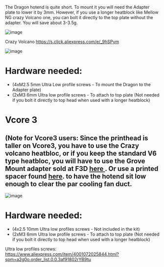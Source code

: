 The Dragon hotend is quite short. To mount it you will need the Adapter plate to lower it by 3mm. However, if you use a longer heatblock like Mellow NG crazy Volcano one, you can bolt it directly to the top plate without the adapter. You will save about 3-3.5g. 

![image](https://user-images.githubusercontent.com/37383368/143969700-63147b9e-8c48-4cb7-b690-2297655b1ff0.png)

Crazy Volcano
https://s.click.aliexpress.com/e/_9hSPym

![image](https://user-images.githubusercontent.com/37383368/143970433-7cb0ce77-7590-402f-ace5-63538081e3bb.png)

# Hardware needed:
- (4xM2.5 5mm Ultra Low profile screws - To mount the Dragon to the Adapter plate)
- (2xM3 6mm Ultra low profile screws - To attach to top plate (Not needed if you bolt it directly to top head when used with a longer heatblock)

# Vcore 3
## (Note for Vcore3 users: Since the printhead is taller on Vcore3, you have to use the Crazy volcano heatbloc, or if you keep the standard V6 type heatbloc, you will have to use the Grove Mount adapter sold at F3D [here ](https://f3d-racing-fdm.myshopify.com/products/vzbot-mgn9-printhead-v6-groove-mount-pre-order). Or use a printed spacer found [here](https://github.com/VzBoT3D/VzBoT-Vz330/blob/master/Assemblies%20BOM%20and%20STL/PrintHeads/Vz-Print%20Head%20Alu-CF/STLs/Vcore3%20specific/Dragon%205mm%20spacer.stl). to have the hotend sit low enough to clear the par cooling fan duct.
![image](https://user-images.githubusercontent.com/37383368/166174776-b8e7708f-ab78-4a46-82a1-b32b8daadd5c.png)

# Hardware needed:
- (4x2.5 10mm Ultra low profiles screws - Not included in the kit)
- (2xM3 6mm Ultra low profile screws - To attach to top plate (Not needed if you bolt it directly to top head when used with a longer heatblock)

Ultra low profiles screws: https://www.aliexpress.com/item/4001072025844.html?spm=a2g0o.order_list.0.0.3af91802rYB9tu

